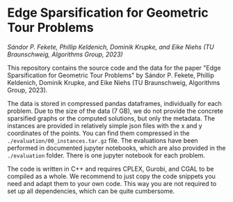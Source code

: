 # Edge Sparsification for Geometric Tour Problems

*Sándor P. Fekete, Phillip Keldenich, Dominik Krupke, and Eike Niehs (TU Braunschweig, Algorithms Group, 2023)*

This repository contains the source code and the data for the paper "Edge Sparsification for Geometric Tour Problems" by Sándor P. Fekete, Phillip Keldenich, Dominik Krupke, and Eike Niehs (TU Braunschweig, Algorithms Group, 2023).

The data is stored in compressed pandas dataframes, individually for each problem.
Due to the size of the data (7 GB), we do not provide the concrete sparsified graphs or the computed solutions, but only the metadata.
The instances are provided in relatively simple json files with the x and y coordinates of the points.
You can find them compressed in the `./evaluation/00_instances.tar.gz` file.
The evaluations have been performed in documented jupyter notebooks, which are also provided in the `./evaluation` folder.
There is one jupyter notebook for each problem.

The code is written in C++ and requires CPLEX, Gurobi, and CGAL to be compiled as a whole.
We recommend to just copy the code snippets you need and adapt them to your own code.
This way you are not required to set up all dependencies, which can be quite cumbersome.
